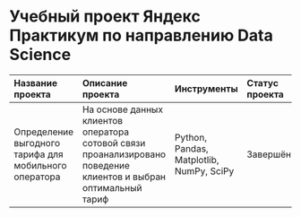 # Учебный проект Яндекс Практикум по направлению Data Science

|Название проекта|Описание проекта|Инструменты|Статус проекта|
|:---------------|:---------------|:----------|:----------|
|Определение выгодного тарифа для мобильного оператора|На основе данных клиентов оператора сотовой связи проанализировано поведение клиентов и выбран оптимальный тариф|Python, Pandas, Matplotlib, NumPy, SciPy|Завершён|